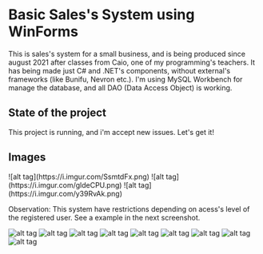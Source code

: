 <h1>Basic Sales's System using WinForms</h1>
<p>This is sales's system for a small business, and is being produced since august 2021 after classes from Caio, one of my programming's teachers. It has being made just C# and .NET's components, without external's frameworks (like Bunifu, Nevron etc.). I'm using MySQL Workbench for manage the database, and all DAO (Data Access Object) is working.</p>
<h2>State of the project</h2>
<p>This project is running, and i'm accept new issues. Let's get it!</p>
<h2>Images</h1>
![alt tag](https://i.imgur.com/SsmtdFx.png)
![alt tag](https://i.imgur.com/gldeCPU.png)
![alt tag](https://i.imgur.com/y39RvAk.png)

Observation: This system have restrictions depending on acess's level of the registered user. See a example in the next screenshot.

![alt tag](https://i.imgur.com/XXP93jv.png)
![alt tag](https://i.imgur.com/b8h85zE.png)
![alt tag](https://i.imgur.com/3AJ0VrD.png)
![alt tag](https://i.imgur.com/Nkwcrq7.png)
![alt tag](https://i.imgur.com/kQMoRMS.png)
![alt tag](https://i.imgur.com/L50qq14.png)
![alt tag](https://i.imgur.com/sqmgaVi.png)
![alt tag](https://i.imgur.com/3Kzv2oG.png)
![alt tag](https://i.imgur.com/PMHDkv0.png)
